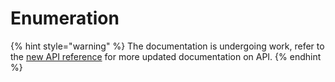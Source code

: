 # Enumeration

{% hint style="warning" %}
The documentation is undergoing work, refer to the [new API reference](https://docs.golem.network/creators/) for more updated documentation on API.
{% endhint %}

